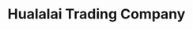 ---
title: "Hualalai Trading Company"
url: /kailua-kona/hualalai-trading-company/
shop: variety store
---